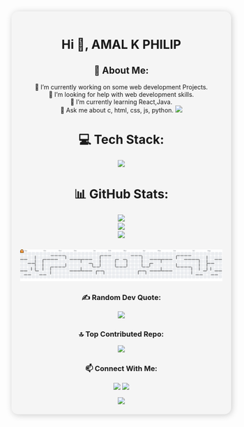 <div align="center" style="padding: 20px; background-color: #f5f5f5; border-radius: 15px; box-shadow: 2px 2px 15px rgba(0,0,0,0.2);">
<h1 align= "centre"> Hi 👋, AMAL K PHILIP</h1>

<h2 align= "centre"> 💫 About Me:</h2>
🔭 I’m currently working on some web development Projects.<br>🤝 I’m looking for help with web development skills.<br>🌱 I’m currently learning React,Java.<br>💬 Ask me about c, html, css, js, python.

<img src="https://64.media.tumblr.com/005e37a86478a9c92da7d4d3d7464b40/2bd29f0062317531-b1/s400x600/c7edc142895bc810339223dfddf2aa57ced0c32b.gif" width="1000"/>

# 💻 Tech Stack:
<a href="https://skillicons.dev">
    <img src="https://skillicons.dev/icons?i=python,html,css,js,c,mysql,git,github,vscode,java" />
  </a>

# 📊 GitHub Stats:
![](https://github-readme-stats.vercel.app/api?username=amalkphilip&theme=vue-dark&hide_border=false&include_all_commits=true&count_private=true)<br/>
![](https://github-readme-streak-stats.herokuapp.com/?user=amalkphilip&theme=vue-dark&hide_border=false)<br/>
![](https://github-readme-stats.vercel.app/api/top-langs/?username=amalkphilip&theme=vue-dark&hide_border=false&include_all_commits=true&count_private=true&layout=compact)

###

<picture>
  <source media="(prefers-color-scheme: dark)" srcset="https://raw.githubusercontent.com/amalkphilip/amalkphilip/output/pacman-contribution-graph-dark.svg">
  <source media="(prefers-color-scheme: light)" srcset="https://raw.githubusercontent.com/amalkphilip/amalkphilip/output/pacman-contribution-graph.svg">
  <img alt="pacman contribution graph" src="https://raw.githubusercontent.com/amalkphilip/amalkphilip/output/pacman-contribution-graph.svg">
</picture>


### ✍️ Random Dev Quote:
![](https://quotes-github-readme.vercel.app/api?type=horizontal&theme=radical)

### 🔝 Top Contributed Repo:
![](https://github-contributor-stats.vercel.app/api?username=amalkphilip&limit=5&theme=dark&combine_all_yearly_contributions=true)

### 📫 Connect With Me:
<a href="https://www.linkedin.com/in/amal-k-philip-485863343/"><img src="https://img.shields.io/badge/LinkedIn-0077B5?style=for-the-badge&logo=linkedin&logoColor=white"></a>
<a href="mailto:amal17philip@gmail.com"><img src="https://img.shields.io/badge/Gmail-D14836?style=for-the-badge&logo=gmail&logoColor=white"></a>

<img src="https://64.media.tumblr.com/005e37a86478a9c92da7d4d3d7464b40/2bd29f0062317531-b1/s400x600/c7edc142895bc810339223dfddf2aa57ced0c32b.gif" width="1000"/>

</div>
